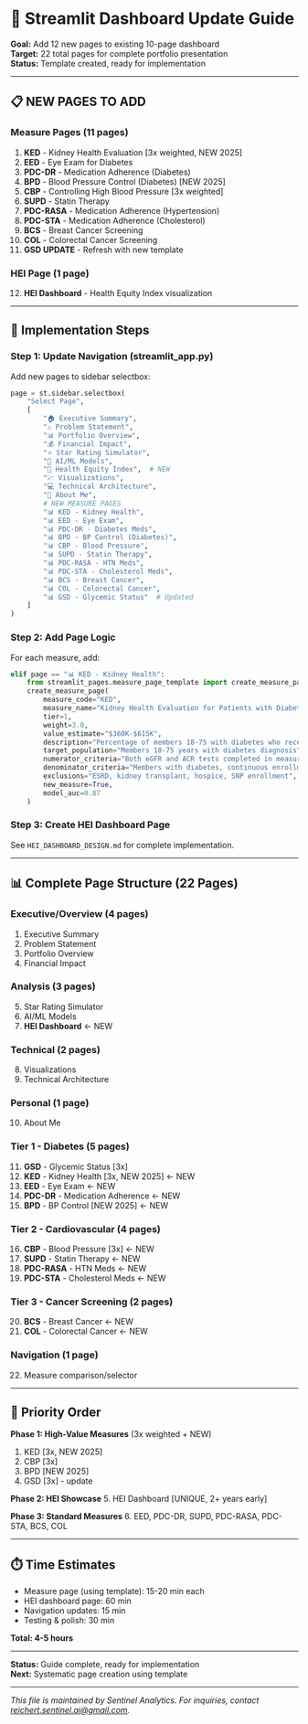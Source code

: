 # 🎨 Streamlit Dashboard Update Guide

**Goal:** Add 12 new pages to existing 10-page dashboard  
**Target:** 22 total pages for complete portfolio presentation  
**Status:** Template created, ready for implementation

---

## 📋 NEW PAGES TO ADD

### Measure Pages (11 pages)

1. **KED** - Kidney Health Evaluation [3x weighted, NEW 2025]
2. **EED** - Eye Exam for Diabetes
3. **PDC-DR** - Medication Adherence (Diabetes)
4. **BPD** - Blood Pressure Control (Diabetes) [NEW 2025]
5. **CBP** - Controlling High Blood Pressure [3x weighted]
6. **SUPD** - Statin Therapy
7. **PDC-RASA** - Medication Adherence (Hypertension)
8. **PDC-STA** - Medication Adherence (Cholesterol)
9. **BCS** - Breast Cancer Screening
10. **COL** - Colorectal Cancer Screening
11. **GSD UPDATE** - Refresh with new template

### HEI Page (1 page)

12. **HEI Dashboard** - Health Equity Index visualization

---

## 🔧 Implementation Steps

### Step 1: Update Navigation (streamlit_app.py)

Add new pages to sidebar selectbox:

```python
page = st.sidebar.selectbox(
    "Select Page",
    [
        "🏠 Executive Summary",
        "⚠️ Problem Statement",
        "📊 Portfolio Overview",
        "💰 Financial Impact",
        "⭐ Star Rating Simulator",
        "🤖 AI/ML Models",
        "🏥 Health Equity Index",  # NEW
        "📈 Visualizations",
        "💻 Technical Architecture",
        "👤 About Me",
        # NEW MEASURE PAGES
        "📊 KED - Kidney Health",
        "📊 EED - Eye Exam",
        "📊 PDC-DR - Diabetes Meds",
        "📊 BPD - BP Control (Diabetes)",
        "📊 CBP - Blood Pressure",
        "📊 SUPD - Statin Therapy",
        "📊 PDC-RASA - HTN Meds",
        "📊 PDC-STA - Cholesterol Meds",
        "📊 BCS - Breast Cancer",
        "📊 COL - Colorectal Cancer",
        "📊 GSD - Glycemic Status"  # Updated
    ]
)
```

### Step 2: Add Page Logic

For each measure, add:

```python
elif page == "📊 KED - Kidney Health":
    from streamlit_pages.measure_page_template import create_measure_page
    create_measure_page(
        measure_code="KED",
        measure_name="Kidney Health Evaluation for Patients with Diabetes",
        tier=1,
        weight=3.0,
        value_estimate="$360K-$615K",
        description="Percentage of members 18-75 with diabetes who received kidney health evaluation (eGFR and urine albumin tests) during the measurement year.",
        target_population="Members 18-75 years with diabetes diagnosis",
        numerator_criteria="Both eGFR and ACR tests completed in measurement year",
        denominator_criteria="Members with diabetes, continuous enrollment, pharmacy benefit",
        exclusions="ESRD, kidney transplant, hospice, SNP enrollment",
        new_measure=True,
        model_auc=0.87
    )
```

### Step 3: Create HEI Dashboard Page

See `HEI_DASHBOARD_DESIGN.md` for complete implementation.

---

## 📊 Complete Page Structure (22 Pages)

### Executive/Overview (4 pages)
1. Executive Summary
2. Problem Statement  
3. Portfolio Overview
4. Financial Impact

### Analysis (3 pages)
5. Star Rating Simulator
6. AI/ML Models
7. **HEI Dashboard** ← NEW

### Technical (2 pages)
8. Visualizations
9. Technical Architecture

### Personal (1 page)
10. About Me

### Tier 1 - Diabetes (5 pages)
11. **GSD** - Glycemic Status [3x]
12. **KED** - Kidney Health [3x, NEW 2025] ← NEW
13. **EED** - Eye Exam ← NEW
14. **PDC-DR** - Medication Adherence ← NEW
15. **BPD** - BP Control [NEW 2025] ← NEW

### Tier 2 - Cardiovascular (4 pages)
16. **CBP** - Blood Pressure [3x] ← NEW
17. **SUPD** - Statin Therapy ← NEW
18. **PDC-RASA** - HTN Meds ← NEW
19. **PDC-STA** - Cholesterol Meds ← NEW

### Tier 3 - Cancer Screening (2 pages)
20. **BCS** - Breast Cancer ← NEW
21. **COL** - Colorectal Cancer ← NEW

### Navigation (1 page)
22. Measure comparison/selector

---

## 🎯 Priority Order

**Phase 1: High-Value Measures** (3x weighted + NEW)
1. KED [3x, NEW 2025]
2. CBP [3x]
3. BPD [NEW 2025]
4. GSD [3x] - update

**Phase 2: HEI Showcase**
5. HEI Dashboard [UNIQUE, 2+ years early]

**Phase 3: Standard Measures**
6. EED, PDC-DR, SUPD, PDC-RASA, PDC-STA, BCS, COL

---

## ⏱️ Time Estimates

- Measure page (using template): 15-20 min each
- HEI dashboard page: 60 min
- Navigation updates: 15 min
- Testing & polish: 30 min

**Total: 4-5 hours**

---

**Status:** Guide complete, ready for implementation  
**Next:** Systematic page creation using template



---
*This file is maintained by Sentinel Analytics. For inquiries, contact reichert.sentinel.ai@gmail.com.*
